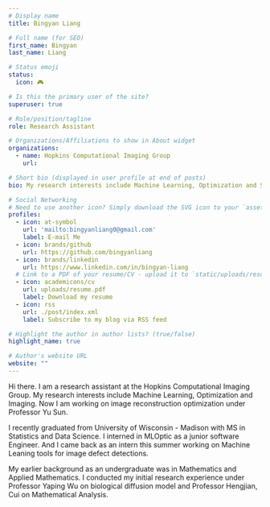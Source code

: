 ```yaml
---
# Display name
title: Bingyan Liang

# Full name (for SEO)
first_name: Bingyan
last_name: Liang

# Status emoji
status:
  icon: 🎮

# Is this the primary user of the site?
superuser: true

# Role/position/tagline
role: Research Assistant

# Organizations/Affiliations to show in About widget
organizations:
  - name: Hopkins Computational Imaging Group
    url: 

# Short bio (displayed in user profile at end of posts)
bio: My research interests include Machine Learning, Optimization and Stochastic Process.

# Social Networking
# Need to use another icon? Simply download the SVG icon to your `assets/media/icons/` folder.
profiles:
  - icon: at-symbol
    url: 'mailto:bingyanliang0@gmail.com'
    label: E-mail Me
  - icon: brands/github
    url: https://github.com/bingyanliang
  - icon: brands/linkedin
    url: https://www.linkedin.com/in/bingyan-liang
  # Link to a PDF of your resume/CV - upload it to `static/uploads/resume.pdf`
  - icon: academicons/cv
    url: uploads/resume.pdf
    label: Download my resume
  - icon: rss
    url: ./post/index.xml
    label: Subscribe to my blog via RSS feed

# Highlight the author in author lists? (true/false)
highlight_name: true

# Author's website URL
website: ""
---
```


Hi there. I am a research assistant at the Hopkins Computational Imaging Group. My research interests include
Machine Learning, Optimization and Imaging. Now I am working on image reconstruction optimization under Professor Yu Sun.

I recently graduated from University of Wisconsin - Madison with MS in Statistics and Data Science. I interned in MLOptic 
as a junior software Engineer. And I came back as an intern this summer working on Machine Leaning tools for image defect detections.

My earlier background as an undergraduate was in Mathematics and Applied Mathematics. I conducted my initial research experience 
under Professor Yaping Wu on biological diffusion model and Professor Hengjian, Cui on Mathematical Analysis.
